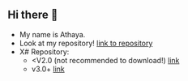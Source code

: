 ## Hi there 👋
 - My name is Athaya.
 - Look at my repository! [link to repository](https://github.com/myscr476)
 - X# Repository:
   - <V2.0 (not recommended to download!) [link](https://github.com/X-Terminal)
   - v3.0+ [link](https://github.com/myscr476/X)
